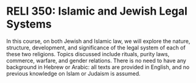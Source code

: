 # RELI 350: Islamic and Jewish Legal Systems

In this course, on both Jewish and Islamic law, we will explore the nature, structure, development, and significance of the legal system of each of these two religions. Topics discussed include rituals, purity laws, commerce, warfare, and gender relations. There is no need to have any background in Hebrew or Arabic: all texts are provided in English, and no previous knowledge on Islam or Judaism is assumed.